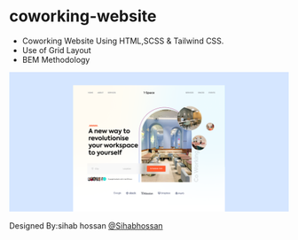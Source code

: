 # coworking-website

- Coworking Website Using HTML,SCSS & Tailwind CSS.
- Use of Grid Layout
- BEM Methodology

![coworking website](/preview.png)

Designed By:sihab hossan [@Sihabhossan](twitter.com/@Sihabhossan)
